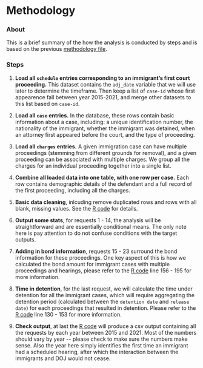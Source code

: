 # Methodology

### About

This is a brief summary of the how the analysis is conducted by steps and is based on the previous [methodology file](https://github.com/fordb/2015-08-immigrant-detention/blob/master/methodology.md).

### Steps

1. **Load all `schedule` entries corresponding to an immigrant’s first court proceeding.** This dataset contains the `adj_date` variable that we will use later to determine the timeframe. Then keep a list of `case-id` whose first appearence fall between year 2015-2021, and merge other datasets to this list based on `case-id`.

2. **Load all `case` entries.** In the database, these rows contain basic information about a case, including: a unique identification number, the nationality of the immigrant, whether the immigrant was detained, when an attorney first appeared before the court, and the type of proceeding.

3. **Load all `charges` entries.** A given immigration case can have multiple proceedings (stemming from different grounds for removal), and a given proceeding can be associated with multiple charges. We group all the charges for an individual proceeding together into a single list.

4. **Combine all loaded data into one table, with one row per case.** Each row contains demographic details of the defendant and a full record of the first proceeding, including all the charges.

5. **Basic data cleaning**, inlcuding remove duplicated rows and rows with all blank, missing values. See the [R code](https://github.com/eric-gengzhou/BAJI_2022/blob/main/EOIR_request.R) for details.

6. **Output some stats**, for requests 1 - 14, the analysis will be straightforward and are essentially conditional means. The only note here is pay attention to do not confuse conditions with the target outputs.

7. **Adding in bond information**, requests 15 - 23 surround the bond information for these proceedings. One key aspect of this is how we calculated the bond amount for immigrant cases with multiple proceedings and hearings, please refer to the [R code](https://github.com/eric-gengzhou/BAJI_2022/blob/main/EOIR_request.R) line 156 - 195 for more information.

8. **Time in detention**, for the last request, we will calculate the time under detention for all the immigrant cases, which will require aggregating the detention period (calculated between the `detention date` and `release date`) for each proceedings that resulted in detention. Please refer to the [R code](https://github.com/eric-gengzhou/BAJI_2022/blob/main/EOIR_request.R) line 130 - 153 for more information.

9. **Check output**, at last the [R code](https://github.com/eric-gengzhou/BAJI_2022/blob/main/EOIR_request.R) will produce a csv output containing all the requests by each year between 2015 and 2021. Most of the numbers should vary by year -- please check to make sure the numbers make sense. Also the year here simply identifies the first time an immigrant had a scheduled hearing, after which the interaction between the immigrants and DOJ would not cease.

